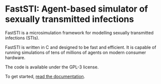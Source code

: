 # FastSTI: Agent-based simulator of sexually transmitted infections

FastSTI is a microsimulation framework for modelling sexually transmitted
infections (STIs).

FastSTI is written in C and designed to be fast and efficient. It is capable of
running simulations of tens of millions of agents on modern consumer hardware.

The code is available under the GPL-3 license.

To get started, [read the documentation](https://faststi.readthedocs.io/en/latest/).
